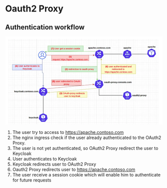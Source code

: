 # Oauth2 Proxy


## Authentication workflow

![img.png](img.png)

1. The user try to access to https://apache.contoso.com
2. The nginx ingress check if the user already authenticated to the OAuth2 Proxy.
3. The user is not yet authenticated, so OAuth2 Proxy redirect the user to Keycloak
4. User authenticates to Keycloak
5. Keycloak redirects user to OAuth2 Proxy
6. Oauth2 Proxy redirects user to https://apache.contoso.com
7. The user receive a session cookie which will enable him to authenticate for future requests